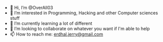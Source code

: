 - 👋 Hi, I’m @OverAll03
- 👀 I’m interested in Programming, Hacking and other Computer sciences stuff
- 🌱 I’m currently learning a lot of different 
- 💞️ I’m looking to collaborate on whatever you want if I'm able to help
- 📫 How to reach me: erdhal.jerry@gmail.com

<!---
OverAll03/OverAll03 is a ✨ special ✨ repository because its `README.md` (this file) appears on your GitHub profile.
You can click the Preview link to take a look at your changes.
--->
